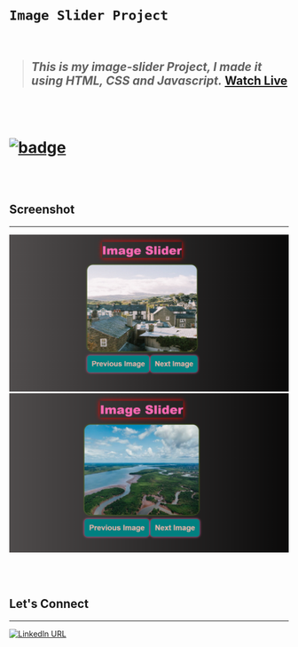 # **`Image Slider Project`**

<br/>

> ## _This is my image-slider Project, I made it using HTML, CSS and Javascript._ [**Watch Live**](https://image-slider2044.netlify.app/ "This is netlify live links")

<br/>
<br/>

# [![badge](https://img.shields.io/badge/Image--Slider-Click%20Me-informational)](https://image-slider2044.netlify.app/ "This is netlify live links")

<br/>
<br/>


## **Screenshot**
<hr/>

![This is an image](./images/Image-Slider-Project-front-page1.png)
![This is an image](./images/Image-Slider-Project-front-page2.png)

<br/>
<br/>

## **Let's Connect**
<hr/>

[![Linkedln URL](https://img.shields.io/badge/LinkedIn-0077B5?style=for-the-badge&logo=linkedin&logoColor=white)](https://www.linkedin.com/in/bharat2044/ "My Linkedln Profile")